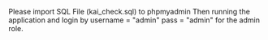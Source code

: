 Please import SQL File (kai_check.sql) to phpmyadmin
Then running the application and login by username = "admin" pass = "admin" for the admin role.
